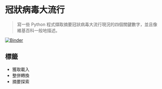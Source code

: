 # 冠狀病毒大流行

> 寫一些 Python 程式擷取摘要冠狀病毒大流行現況的四個關鍵數字，並且像維基百科一般地描述。

[![Binder](https://mybinder.org/badge_logo.svg)](https://mybinder.org/v2/gh/datainpoint/project-covid-19-pandemic/master?filepath=project-covid-19-pandemic.ipynb)

## 標籤

- 獲取載入
- 整併轉換
- 摘要探索
